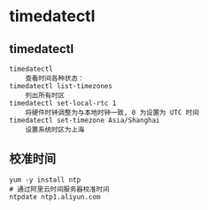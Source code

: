 
# timedatectl

## timedatectl
	timedatectl
		查看时间各种状态：
	timedatectl list-timezones
		列出所有时区
	timedatectl set-local-rtc 1
		将硬件时钟调整为与本地时钟一致, 0 为设置为 UTC 时间
	timedatectl set-timezone Asia/Shanghai
		设置系统时区为上海

## 校准时间
	yum -y install ntp
	# 通过阿里云时间服务器校准时间
	ntpdate ntp1.aliyun.com
